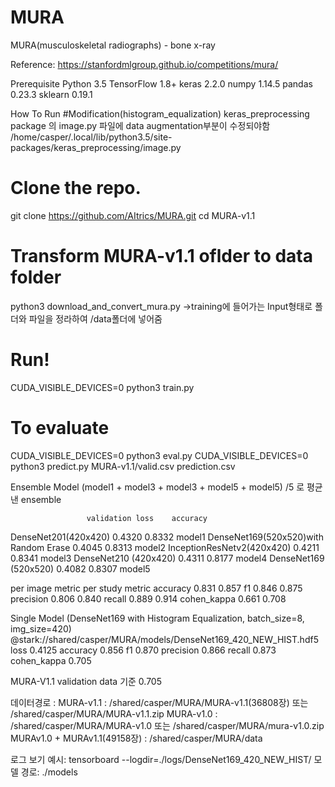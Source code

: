 # MURA
MURA(musculoskeletal radiographs) - bone x-ray

Reference: https://stanfordmlgroup.github.io/competitions/mura/

Prerequisite
Python 3.5
TensorFlow 1.8+
keras 2.2.0
numpy 1.14.5
pandas 0.23.3
sklearn 0.19.1

How To Run
#Modification(histogram_equalization)
keras_preprocessing package 의 image.py 파일에 data augmentation부분이 수정되야함
/home/casper/.local/lib/python3.5/site-packages/keras_preprocessing/image.py

# Clone the repo.
git clone https://github.com/AItrics/MURA.git
cd MURA-v1.1

# Transform MURA-v1.1 oflder to data folder
python3 download_and_convert_mura.py
->training에 들어가는 Input형태로 폴더와 파일을 정라하여 /data폴더에 넣어줌

# Run! 
CUDA_VISIBLE_DEVICES=0 python3 train.py

# To evaluate
CUDA_VISIBLE_DEVICES=0 python3 eval.py
CUDA_VISIBLE_DEVICES=0 python3 predict.py MURA-v1.1/valid.csv prediction.csv

Ensemble Model
(model1 + model3 + model3  + model5 + model5) /5 로 평균낸 ensemble

                     validation loss	accuracy	
DenseNet201(420x420)	0.4320	0.8332	model1
DenseNet169(520x520)with Random Erase	0.4045	0.8313	model2
InceptionResNetv2(420x420)	0.4211	0.8341	model3
DenseNet210 (420x420)	0.4311	0.8177	model4
DenseNet169 (520x520)	0.4082	0.8307	model5


per image metric	per study metric
accuracy	0.831	0.857
f1	0.846	0.875
precision	0.806	0.840
recall	0.889	0.914
cohen_kappa	0.661	0.708

Single Model (DenseNet169 with Histogram Equalization, batch_size=8,  img_size=420)
@stark://shared/casper/MURA/models/DenseNet169_420_NEW_HIST.hdf5
loss	0.4125
accuracy	0.856
f1	0.870
precision	0.866
recall	0.873
cohen_kappa	0.705

MURA-V1.1 validation data 기준 0.705

데이터경로 :
MURA-v1.1 : /shared/casper/MURA/MURA-v1.1(36808장) 또는 /shared/casper/MURA/MURA-v1.1.zip 
MURA-v1.0 : /shared/casper/MURA/MURA-v1.0          또는 /shared/casper/MURA/mura-v1.0.zip
MURAv1.0 + MURAv1.1(49158장) : /shared/casper/MURA/data 

로그 보기 예시:
tensorboard --logdir=./logs/DenseNet169_420_NEW_HIST/
모델 경로:
./models
